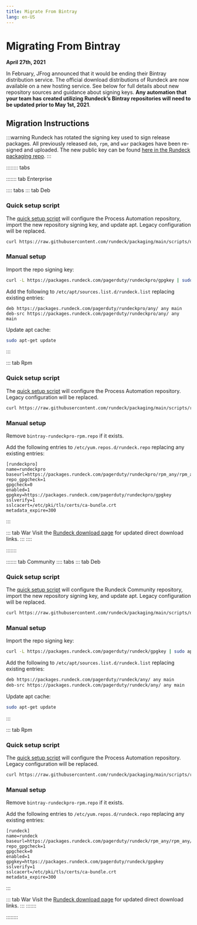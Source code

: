 ```yaml
---
title: Migrate From Bintray
lang: en-US
---
```


# Migrating From Bintray
**April 27th, 2021**

In February, JFrog announced that it would be ending their Bintray distribution service. The official download distributions of Rundeck are now available on a new hosting service. See below for full details about new repository sources and guidance about signing keys. **Any automation that your team has created utilizing Rundeck’s Bintray repositories will need to be updated prior to May 1st, 2021**.

## Migration Instructions
:::warning
Rundeck has rotated the signing key used to sign release packages. All previously released
`deb`, `rpm`, and `war` packages have been re-signed and uploaded. The new public key can be found [here in the Rundeck packaging repo](https://github.com/rundeck/packaging/blob/main/pubring.gpg).
:::


:::::::: tabs

::::::: tab Enterprise

:::: tabs
::: tab Deb
### Quick setup script
The [quick setup script](https://github.com/rundeck/packaging/blob/main/scripts/deb-setup.sh) will configure the Process Automation repository,
import the new repository signing key, and update apt. Legacy configuration
will be replaced.

```bash
curl https://raw.githubusercontent.com/rundeck/packaging/main/scripts/deb-setup.sh 2> /dev/null | sudo bash -s rundeckpro
```

### Manual setup

Import the repo signing key:
```bash
curl -L https://packages.rundeck.com/pagerduty/rundeckpro/gpgkey | sudo apt-key add -
```

Add the following to `/etc/apt/sources.list.d/rundeck.list` replacing existing entries:
```
deb https://packages.rundeck.com/pagerduty/rundeckpro/any/ any main
deb-src https://packages.rundeck.com/pagerduty/rundeckpro/any/ any main
```

Update apt cache:
```bash
sudo apt-get update
```

:::

::: tab Rpm
### Quick setup script
The [quick setup script](https://github.com/rundeck/packaging/blob/main/scripts/rpm-setup.sh) will configure the Process Automation repository. Legacy configuration
will be replaced.

```bash
curl https://raw.githubusercontent.com/rundeck/packaging/main/scripts/rpm-setup.sh 2> /dev/null | sudo bash -s rundeckpro
```

### Manual setup

Remove `bintray-rundeckpro-rpm.repo` if it exists.

Add the following entries to `/etc/yum.repos.d/rundeck.repo` replacing any existing entries:
```properties
[rundeckpro]
name=rundeckpro
baseurl=https://packages.rundeck.com/pagerduty/rundeckpro/rpm_any/rpm_any/$basearch
repo_gpgcheck=1
gpgcheck=0
enabled=1
gpgkey=https://packages.rundeck.com/pagerduty/rundeckpro/gpgkey
sslverify=1
sslcacert=/etc/pki/tls/certs/ca-bundle.crt
metadata_expire=300
```

:::

::: tab War
Visit the [Rundeck download page](https://download.rundeck.com) for updated direct
download links.
:::
::::

:::::::


::::::: tab Community
:::: tabs
::: tab Deb
### Quick setup script
The [quick setup script](https://github.com/rundeck/packaging/blob/main/scripts/deb-setup.sh) will configure the Rundeck Community repository,
import the new repository signing key, and update apt. Legacy configuration
will be replaced.

```bash
curl https://raw.githubusercontent.com/rundeck/packaging/main/scripts/deb-setup.sh 2> /dev/null | sudo bash -s rundeck
```

### Manual setup

Import the repo signing key:
```bash
curl -L https://packages.rundeck.com/pagerduty/rundeck/gpgkey | sudo apt-key add -
```

Add the following to `/etc/apt/sources.list.d/rundeck.list` replacing existing entries:
```bash
deb https://packages.rundeck.com/pagerduty/rundeck/any/ any main
deb-src https://packages.rundeck.com/pagerduty/rundeck/any/ any main
```

Update apt cache:
```bash
sudo apt-get update
```

:::

::: tab Rpm
### Quick setup script
The [quick setup script](https://github.com/rundeck/packaging/blob/main/scripts/rpm-setup.sh) will configure the Process Automation repository. Legacy configuration
will be replaced.

```bash
curl https://raw.githubusercontent.com/rundeck/packaging/main/scripts/rpm-setup.sh 2> /dev/null | sudo bash -s rundeck
```

### Manual setup

Remove `bintray-rundeckpro-rpm.repo` if it exists.

Add the following entries to `/etc/yum.repos.d/rundeck.repo` replacing any existing entries:
```properties
[rundeck]
name=rundeck
baseurl=https://packages.rundeck.com/pagerduty/rundeck/rpm_any/rpm_any/$basearch
repo_gpgcheck=1
gpgcheck=0
enabled=1
gpgkey=https://packages.rundeck.com/pagerduty/rundeck/gpgkey
sslverify=1
sslcacert=/etc/pki/tls/certs/ca-bundle.crt
metadata_expire=300
```

:::

::: tab War
Visit the [Rundeck download page](https://docs.rundeck.com/downloads.html) for updated direct
download links.
:::
:::::::

::::::::
